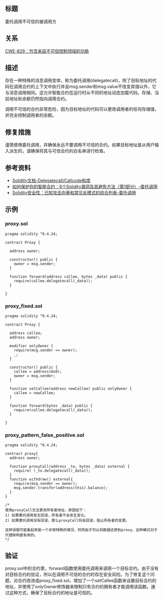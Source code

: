 ## 标题
委托调用不可信的被调用方

## 关系
[CWE-829：包含来自不可信控制领域的功能](https://cwe.mitre.org/data/definitions/829.html)

## 描述
存在一种特殊的消息调用变体，称为委托调用(delegatecall)，除了目标地址的代码在调用合约的上下文中执行并且msg.sender和msg.value不改变其值以外，它与消息调用相同。这允许智能合约在运行时从不同的地址动态加载代码。存储、当前地址和余额仍然指向调用合约。

调用不可信的合约非常危险，因为目标地址的代码可以更改调用者的任何存储值，并完全控制调用者的余额。

## 修复措施
谨慎使用委托调用，并确保永远不要调用不可信的合约。如果目标地址是从用户输入派生的，请确保将其与可信合约的白名单进行检查。

## 参考资料
* [Solidity文档-Delegatecall/Callcode和库](https://solidity.readthedocs.io/en/latest/introduction-to-smart-contracts.html#delegatecall-callcode-and-libraries)
* [如何保护你的智能合约：6个Solidity漏洞及其避免方法（第1部分）-委托调用](https://medium.com/loom-network/how-to-secure-your-smart-contracts-6-solidity-vulnerabilities-and-how-to-avoid-them-part-1-c33048d4d17d)
* [Solidity安全性：已知攻击向量和常见反模式的综合列表-委托调用](https://blog.sigmaprime.io/solidity-security.html#delegatecall)
## 示例

### proxy.sol
```solidity
pragma solidity ^0.4.24;

contract Proxy {

  address owner;

  constructor() public {
    owner = msg.sender;  
  }

  function forward(address callee, bytes _data) public {
    require(callee.delegatecall(_data));
  }

}
```

### proxy_fixed.sol
```solidity
pragma solidity ^0.4.24;

contract Proxy {

  address callee;
  address owner;

  modifier onlyOwner {
    require(msg.sender == owner);
    _;
  }

  constructor() public {
    callee = address(0x0);
    owner = msg.sender;
  }

  function setCallee(address newCallee) public onlyOwner {
    callee = newCallee;
  }

  function forward(bytes _data) public {
    require(callee.delegatecall(_data));
  }

}
```

### proxy_pattern_false_positive.sol
```solidity
pragma solidity ^0.4.24;

contract proxy{
  address owner;

  function proxyCall(address _to, bytes _data) external {
    require( !_to.delegatecall(_data));
  }
  function withdraw() external{
    require(msg.sender == owner);
    msg.sender.transfer(address(this).balance);
  }
} 

/*
使用proxyCall无法更改所有者地址，原因如下：
1) 如果委托调用发生回滚，所有者不会发生变化。
2) 如果委托调用没有回滚，那么proxyCall将会回滚，阻止所有者的变更。

这种误报可能看起来是一个非常特殊的情况，然而由于可以将数据还原到proxy，这种模式对于代理架构是有用的。
*/
```
## 验证
proxy.sol中的合约里，forward函数使用委托调用来调用一个目标合约。由于没有对目标合约的验证，所以在调用不可信的合约时存在安全风险。为了修复这个问题，对合约改进成proxy_fixed.sol，增加了一个setCallee函数来设置目标合约的地址，并使用了onlyOwner修饰器来限制只有合约的拥有者才能调用该函数。通过这种方式，确保了目标合约的地址是可信的。